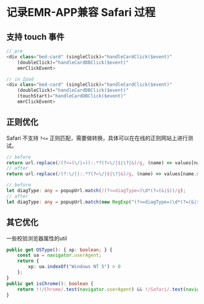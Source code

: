 
# 记录EMR-APP兼容 Safari 过程

<!-- more -->

## 支持 touch 事件 

```typescript
// pre
<div class="bed-card" (singleClick)="handleCardClick($event)"
    (doubleClick)="handleCardDBClick($event)" 
    emrClickEvent>

// in Ipad
<div class="bed-card" (singleClick)="handleCardClick($event)"
    (doubleClick)="handleCardDBClick($event)" 
    (touchStart)="handleCardDBClick($event)" 
    emrClickEvent>
```

## 正则优化

Safari 不支持 `?<=` 正则匹配，需要做转换，具体可以在在线的正则网站上进行测试。

```typescript
// before
return url.replace(/(?<=(\/|=)):.*?(?=\/|$|\?|&)/g, (name) => values[name.substr(1)]);
// after
return url.replace(/(?:\/|):.*?(?=\/|$|\?|&)/g, (name) => values[name.substr(1)]);
```

```typescript
// before
let diagType: any = popupUrl.match(/(?<=diagType=)\d*(?=(&|$))/g);
// after
let diagType: any = popupUrl.match(new RegExp("(?<=diagType=)\d*(?=(&|$))", 'g'));
```

## 其它优化

一些校验浏览器属性的util

```typescript
public get OSType(): { xp: boolean; } {
    const ua = navigator.userAgent;
    return {
        xp: ua.indexOf("Windows NT 5") > 0
    };
}
public get isChrome(): boolean {
    return !!/Chrome/.test(navigator.userAgent) && !/Safari/.test(navigator.userAgent);
}
```